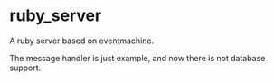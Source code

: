 ruby_server
===========

A ruby server based on eventmachine.

The message handler is just example, and now there is not database support.
